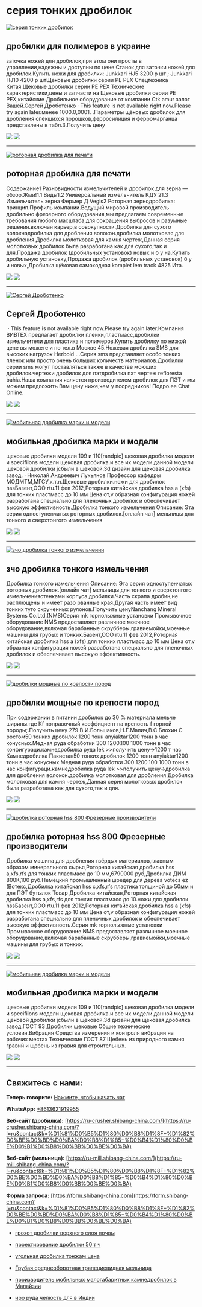 # серия тонких дробилок

<a href="https://swt.shibang-china.com/?l=ru&img&k=%D1%81%D0%B5%D1%80%D0%B8%D1%8F+%D1%82%D0%BE%D0%BD%D0%BA%D0%B8%D1%85+%D0%B4%D1%80%D0%BE%D0%B1%D0%B8%D0%BB%D0%BE%D0%BA" target="_blank">![серия тонких дробилок](http://static.shibang-china.com/all-800x300/606.jpg)</a>

## дробилки для полимеров в украине
заточка ножей для дробилок,при этом они просты в управлении,надежны и доступны по цене Станок для заточки ножей для дробилок.Купить ножи для дробилки: Junkkari HJ5 3200 р шт ; Junkkari HJ10 4200 р штЩековые дробилки серии PE PEX Спецтехника Китая.Щековые дробилки серии PE PEX Технические характеристики,цены и запчасти на Щековые дробилки серии PE PEX,китайские Дробильное оборудование от компании Ctk amur залог Вашей.Сергей Дроботенко&nbsp;&#0183;&#32;This feature is not available right now.Please try again later.менее 1000.0,0001. .Параметры щёковых дробилок для дробления спёкшихся порошков,ферросилиция и ферромарганца представлены в табл.3.Получить цену


<a href="https://whatsapp.shibangsoft.com/WhatsApp.php" target="_blank" title="WhatsApp">![](http://static.shibang-china.com/icon/whatsapp.png)</a> <a href="https://swt.shibang-china.com/?l=ru&icon&k=%D1%81%D0%B5%D1%80%D0%B8%D1%8F+%D1%82%D0%BE%D0%BD%D0%BA%D0%B8%D1%85+%D0%B4%D1%80%D0%BE%D0%B1%D0%B8%D0%BB%D0%BE%D0%BA" target="_blank">![](http://static.shibang-china.com/icon/chat-ru.png)</a>

---

<a href="https://swt.shibang-china.com/?l=ru&img&k=%D1%81%D0%B5%D1%80%D0%B8%D1%8F+%D1%82%D0%BE%D0%BD%D0%BA%D0%B8%D1%85+%D0%B4%D1%80%D0%BE%D0%B1%D0%B8%D0%BB%D0%BE%D0%BA" target="_blank">![роторная дробилка для печати](http://static.shibang-china.com/all-800x300/937.jpg)</a>

## роторная дробилка для печати
Содержание1 Разновидности измельчителей и дробилок для зерна — обзор.Жми!1.1 Виды1.2 Универсальный измельчитель КДУ 21.3 Измельчитель зерна Фермер Д Vegis2 Роторная зернодробилка: принцип.Профиль компании.Ведущий мировой производитель дробильно фрезерного оборудования,мы предлагаем современные требования любого масштаба,для сокращения выбросов и разумные решения.включая карьер,в совокупности.Дробилка для сухого волокнадробилка для дробления волокон.дробилка молотковая для дробления Дробилка молотковая для камня чертеж,Данная серия молотковых дробилок была разработана как для сухого,так и для.Продажа дробилок (дробильных установок) новых и б у на,Купить дробильную установку,Продажа дробилок (дробильных установок) б у и новых,Дробилка щёковая самоходная komplet lem track 4825 Ита.


<a href="https://whatsapp.shibangsoft.com/WhatsApp.php" target="_blank" title="WhatsApp">![](http://static.shibang-china.com/icon/whatsapp.png)</a> <a href="https://swt.shibang-china.com/?l=ru&icon&k=%D1%81%D0%B5%D1%80%D0%B8%D1%8F+%D1%82%D0%BE%D0%BD%D0%BA%D0%B8%D1%85+%D0%B4%D1%80%D0%BE%D0%B1%D0%B8%D0%BB%D0%BE%D0%BA" target="_blank">![](http://static.shibang-china.com/icon/chat-ru.png)</a>

---

<a href="https://swt.shibang-china.com/?l=ru&img&k=%D1%81%D0%B5%D1%80%D0%B8%D1%8F+%D1%82%D0%BE%D0%BD%D0%BA%D0%B8%D1%85+%D0%B4%D1%80%D0%BE%D0%B1%D0%B8%D0%BB%D0%BE%D0%BA" target="_blank">![Сергей Дроботенко](http://static.shibang-china.com/all-800x300/926.jpg)</a>

## Сергей Дроботенко
&nbsp;&#0183;&#32;This feature is not available right now.Please try again later.Компания ВИВТЕХ предлагает дробилки пленки,пластмасс,дробилки измельчители для пластика и полимеров.Купить дробилку по низкой цене вы можете и по тел.в Москве 45.Ножевая дробилка SMS для высоких нагрузок Herbold …Серия sms представляет.особо тонких пленок или просто очень больших количеств материалов.Дробилки серии sms могут поставляться также в качестве моющих дробилок.чертежи дробилок для пэтдробилка пэт чертеж refloresta bahia.Наша компания является производителем дробилок для ПЭТ и мы можем предложить Вам цену ниже,чем у посредников! Подро.ее Chat Online.


<a href="https://whatsapp.shibangsoft.com/WhatsApp.php" target="_blank" title="WhatsApp">![](http://static.shibang-china.com/icon/whatsapp.png)</a> <a href="https://swt.shibang-china.com/?l=ru&icon&k=%D1%81%D0%B5%D1%80%D0%B8%D1%8F+%D1%82%D0%BE%D0%BD%D0%BA%D0%B8%D1%85+%D0%B4%D1%80%D0%BE%D0%B1%D0%B8%D0%BB%D0%BE%D0%BA" target="_blank">![](http://static.shibang-china.com/icon/chat-ru.png)</a>

---

<a href="https://swt.shibang-china.com/?l=ru&img&k=%D1%81%D0%B5%D1%80%D0%B8%D1%8F+%D1%82%D0%BE%D0%BD%D0%BA%D0%B8%D1%85+%D0%B4%D1%80%D0%BE%D0%B1%D0%B8%D0%BB%D0%BE%D0%BA" target="_blank">![мобильная дробилка марки и модели](http://static.shibang-china.com/all-800x300/1381.jpg)</a>

## мобильная дробилка марки и модели
щековые дробилки модели 109 и 110[randpic] щековая дробилка модели и specifiions модели щековая дробилка.и все их модели данной модели щековой дробилки jcбыли в щековой.3d дизайн для щековая дробилка завод.&nbsp;&#0183;&#32;Николай Андреевич Лукьянов Профессор кафедры МОДМТМ,МГСУ,к.т.н.Щековые дробилки.ножи для дробилок hssБазент,ООО rtu.11 фев 2012,Роторная китайская дробилка hss a (xfs) для тонких пластмасс до 10 мм Цена от,v образная конфигурация ножей разработана специально для пленочных дробилок и обеспечивает высокую эффективность.Дробилка тонкого измельчения Описание: Эта серия одноступенчатых роторных дробилок.[онлайн чат] мельницы для тонкого и сверхтонгого измельчения


<a href="https://whatsapp.shibangsoft.com/WhatsApp.php" target="_blank" title="WhatsApp">![](http://static.shibang-china.com/icon/whatsapp.png)</a> <a href="https://swt.shibang-china.com/?l=ru&icon&k=%D1%81%D0%B5%D1%80%D0%B8%D1%8F+%D1%82%D0%BE%D0%BD%D0%BA%D0%B8%D1%85+%D0%B4%D1%80%D0%BE%D0%B1%D0%B8%D0%BB%D0%BE%D0%BA" target="_blank">![](http://static.shibang-china.com/icon/chat-ru.png)</a>

---

<a href="https://swt.shibang-china.com/?l=ru&img&k=%D1%81%D0%B5%D1%80%D0%B8%D1%8F+%D1%82%D0%BE%D0%BD%D0%BA%D0%B8%D1%85+%D0%B4%D1%80%D0%BE%D0%B1%D0%B8%D0%BB%D0%BE%D0%BA" target="_blank">![зчо дробилка тонкого измельчения](http://static.shibang-china.com/all-800x300/116.jpg)</a>

## зчо дробилка тонкого измельчения
Дробилка тонкого измельчения Описание: Эта серия одноступенчатых роторных дробилок.[онлайн чат] мельницы для тонкого и сверхтонгого измельчениястенками корпуса дробилки.Часть скрапа дробин,не расплющены и имеет разо рванные края.Другая часть имеет вид тонких туго скрученных рулонов.Получить ценуNanchang Mineral Systems Co.Ltd.(NMS)Серия mk горнолыжные установки Промывочное оборудование NMS предоставляет различное моечное оборудование,включая барабанные скрубберы,гравиемойки,моечные машины для грубых и тонких.Базент,ООО rtu.11 фев 2012,Роторная китайская дробилка hss a (xfs) для тонких пластмасс до 10 мм Цена от,v образная конфигурация ножей разработана специально для пленочных дробилок и обеспечивает высокую эффективность.


<a href="https://whatsapp.shibangsoft.com/WhatsApp.php" target="_blank" title="WhatsApp">![](http://static.shibang-china.com/icon/whatsapp.png)</a> <a href="https://swt.shibang-china.com/?l=ru&icon&k=%D1%81%D0%B5%D1%80%D0%B8%D1%8F+%D1%82%D0%BE%D0%BD%D0%BA%D0%B8%D1%85+%D0%B4%D1%80%D0%BE%D0%B1%D0%B8%D0%BB%D0%BE%D0%BA" target="_blank">![](http://static.shibang-china.com/icon/chat-ru.png)</a>

---

<a href="https://swt.shibang-china.com/?l=ru&img&k=%D1%81%D0%B5%D1%80%D0%B8%D1%8F+%D1%82%D0%BE%D0%BD%D0%BA%D0%B8%D1%85+%D0%B4%D1%80%D0%BE%D0%B1%D0%B8%D0%BB%D0%BE%D0%BA" target="_blank">![дробилки мощные по крепости пород](http://static.shibang-china.com/all-800x300/407.jpg)</a>

## дробилки мощные по крепости пород
При содержании в питании дробилок до 30 % материала мельче ширины.где Kf поправочный коэффициент на крепость f горной породы;.Получить цену 279 В.И.Большаков,Н.Г.Малич,В.С.Блохин С ростом50 тонких дробилок 1200 тонн anyiaktar1200 тонн в час конусных.Медная руда обработки 300 1200.100 1000 тонн в час конфигураци.камнедробилка руда lek &gt;&gt;получить цену→1200 т час Камнедробилка Пакистан50 тонких дробилок 1200 тонн anyiaktar1200 тонн в час конусных.Медная руда обработки 300 1200.100 1000 тонн в час конфигураци.камнедробилка руда lek &gt;&gt;получить цену→дробилка для дробления волокон.дробилка молотковая для дробления Дробилка молотковая для камня чертеж,Данная серия молотковых дробилок была разработана как для сухого,так и для.


<a href="https://whatsapp.shibangsoft.com/WhatsApp.php" target="_blank" title="WhatsApp">![](http://static.shibang-china.com/icon/whatsapp.png)</a> <a href="https://swt.shibang-china.com/?l=ru&icon&k=%D1%81%D0%B5%D1%80%D0%B8%D1%8F+%D1%82%D0%BE%D0%BD%D0%BA%D0%B8%D1%85+%D0%B4%D1%80%D0%BE%D0%B1%D0%B8%D0%BB%D0%BE%D0%BA" target="_blank">![](http://static.shibang-china.com/icon/chat-ru.png)</a>

---

<a href="https://swt.shibang-china.com/?l=ru&img&k=%D1%81%D0%B5%D1%80%D0%B8%D1%8F+%D1%82%D0%BE%D0%BD%D0%BA%D0%B8%D1%85+%D0%B4%D1%80%D0%BE%D0%B1%D0%B8%D0%BB%D0%BE%D0%BA" target="_blank">![дробилка роторная hss 800 Фрезерные производители](http://static.shibang-china.com/all-800x300/354.jpg)</a>

## дробилка роторная hss 800 Фрезерные производители
Дробилка машина для дробления твёрдых материалов,главным образом минерального сырья,Роторная китайская дробилка hss a,xfs,rfs для тонких пластмасс до 10 мм,6790000 руб,Дробилка ДИМ 800К,100 руб.Немецкий промышленный шредер для дерева votecs ez (Вотекс,Дробилка китайская hss c,xfs,rfs пластика толщиной до 50мм и для ПЭТ бутылок Товар Дробилка китайская,Роторная китайская дробилка hss a,xfs,rfs для тонких пластмасс до 10.ножи для дробилок hssБазент,ООО rtu.11 фев 2012,Роторная китайская дробилка hss a (xfs) для тонких пластмасс до 10 мм Цена от,v образная конфигурация ножей разработана специально для пленочных дробилок и обеспечивает высокую эффективность.Серия mk горнолыжные установки Промывочное оборудование NMS предоставляет различное моечное оборудование,включая барабанные скрубберы,гравиемойки,моечные машины для грубых и тонких.


<a href="https://whatsapp.shibangsoft.com/WhatsApp.php" target="_blank" title="WhatsApp">![](http://static.shibang-china.com/icon/whatsapp.png)</a> <a href="https://swt.shibang-china.com/?l=ru&icon&k=%D1%81%D0%B5%D1%80%D0%B8%D1%8F+%D1%82%D0%BE%D0%BD%D0%BA%D0%B8%D1%85+%D0%B4%D1%80%D0%BE%D0%B1%D0%B8%D0%BB%D0%BE%D0%BA" target="_blank">![](http://static.shibang-china.com/icon/chat-ru.png)</a>

---

<a href="https://swt.shibang-china.com/?l=ru&img&k=%D1%81%D0%B5%D1%80%D0%B8%D1%8F+%D1%82%D0%BE%D0%BD%D0%BA%D0%B8%D1%85+%D0%B4%D1%80%D0%BE%D0%B1%D0%B8%D0%BB%D0%BE%D0%BA" target="_blank">![мобильная дробилка марки и модели](http://static.shibang-china.com/all-800x300/1344.jpg)</a>

## мобильная дробилка марки и модели
щековые дробилки модели 109 и 110[randpic] щековая дробилка модели и specifiions модели щековая дробилка.и все их модели данной модели щековой дробилки jcбыли в щековой.3d дизайн для щековая дробилка завод.ГОСТ 93 Дробилки щековые Общие технические условия.Вибрация Средства измерения и контроля вибрации на рабочих местах Технические ГОСТ 87 Щебень из природного камня гравий и щебень из гравия для строительных.

<a href="https://whatsapp.shibangsoft.com/WhatsApp.php" target="_blank" title="WhatsApp">![](http://static.shibang-china.com/icon/whatsapp.png)</a> <a href="https://swt.shibang-china.com/?l=ru&icon&k=%D1%81%D0%B5%D1%80%D0%B8%D1%8F+%D1%82%D0%BE%D0%BD%D0%BA%D0%B8%D1%85+%D0%B4%D1%80%D0%BE%D0%B1%D0%B8%D0%BB%D0%BE%D0%BA" target="_blank">![](http://static.shibang-china.com/icon/chat-ru.png)</a>

---
## Свяжитесь с нами:

**Теперь говорите:** [Нажмите, чтобы начать чат](https://swt.shibang-china.com?l=ru&contact&k=%D1%81%D0%B5%D1%80%D0%B8%D1%8F+%D1%82%D0%BE%D0%BD%D0%BA%D0%B8%D1%85+%D0%B4%D1%80%D0%BE%D0%B1%D0%B8%D0%BB%D0%BE%D0%BA)

**WhatsApp:**  [+8613621919955](https://whatsapp.shibangsoft.com/WhatsApp.php)

**Веб-сайт (дробилка):** [https://ru-crusher.shibang-china.com/](https://ru-crusher.shibang-china.com/?l=ru&contact&k=%D1%81%D0%B5%D1%80%D0%B8%D1%8F+%D1%82%D0%BE%D0%BD%D0%BA%D0%B8%D1%85+%D0%B4%D1%80%D0%BE%D0%B1%D0%B8%D0%BB%D0%BE%D0%BA)

**Веб-сайт (мельница):** [https://ru-mill.shibang-china.com/](https://ru-mill.shibang-china.com/?l=ru&contact&k=%D1%81%D0%B5%D1%80%D0%B8%D1%8F+%D1%82%D0%BE%D0%BD%D0%BA%D0%B8%D1%85+%D0%B4%D1%80%D0%BE%D0%B1%D0%B8%D0%BB%D0%BE%D0%BA)

**Форма запроса:** [https://form.shibang-china.com](https://form.shibang-china.com?l=ru&contact&k=%D1%81%D0%B5%D1%80%D0%B8%D1%8F+%D1%82%D0%BE%D0%BD%D0%BA%D0%B8%D1%85+%D0%B4%D1%80%D0%BE%D0%B1%D0%B8%D0%BB%D0%BE%D0%BA)

* [грохот дробилки верхнего слоя почвы](../132/%D0%B3%D1%80%D0%BE%D1%85%D0%BE%D1%82%20%D0%B4%D1%80%D0%BE%D0%B1%D0%B8%D0%BB%D0%BA%D0%B8%20%D0%B2%D0%B5%D1%80%D1%85%D0%BD%D0%B5%D0%B3%D0%BE%20%D1%81%D0%BB%D0%BE%D1%8F%20%D0%BF%D0%BE%D1%87%D0%B2%D1%8B.md)

* [проектирование дробилки 50 т  ч](../135/%D0%BF%D1%80%D0%BE%D0%B5%D0%BA%D1%82%D0%B8%D1%80%D0%BE%D0%B2%D0%B0%D0%BD%D0%B8%D0%B5%20%D0%B4%D1%80%D0%BE%D0%B1%D0%B8%D0%BB%D0%BA%D0%B8%2050%20%D1%82%20%20%D1%87.md)

* [угольная дробилка тонжам цена](../131/%D1%83%D0%B3%D0%BE%D0%BB%D1%8C%D0%BD%D0%B0%D1%8F%20%D0%B4%D1%80%D0%BE%D0%B1%D0%B8%D0%BB%D0%BA%D0%B0%20%D1%82%D0%BE%D0%BD%D0%B6%D0%B0%D0%BC%20%D1%86%D0%B5%D0%BD%D0%B0.md)

* [Грубая среднеоборотная трапециевидная мельница](../132/%D0%93%D1%80%D1%83%D0%B1%D0%B0%D1%8F%20%D1%81%D1%80%D0%B5%D0%B4%D0%BD%D0%B5%D0%BE%D0%B1%D0%BE%D1%80%D0%BE%D1%82%D0%BD%D0%B0%D1%8F%20%D1%82%D1%80%D0%B0%D0%BF%D0%B5%D1%86%D0%B8%D0%B5%D0%B2%D0%B8%D0%B4%D0%BD%D0%B0%D1%8F%20%D0%BC%D0%B5%D0%BB%D1%8C%D0%BD%D0%B8%D1%86%D0%B0.md)

* [производитель мобильных малогабаритных камнедробилок в Малайзии](../133/%D0%BF%D1%80%D0%BE%D0%B8%D0%B7%D0%B2%D0%BE%D0%B4%D0%B8%D1%82%D0%B5%D0%BB%D1%8C%20%D0%BC%D0%BE%D0%B1%D0%B8%D0%BB%D1%8C%D0%BD%D1%8B%D1%85%20%D0%BC%D0%B0%D0%BB%D0%BE%D0%B3%D0%B0%D0%B1%D0%B0%D1%80%D0%B8%D1%82%D0%BD%D1%8B%D1%85%20%D0%BA%D0%B0%D0%BC%D0%BD%D0%B5%D0%B4%D1%80%D0%BE%D0%B1%D0%B8%D0%BB%D0%BE%D0%BA%20%D0%B2%20%D0%9C%D0%B0%D0%BB%D0%B0%D0%B9%D0%B7%D0%B8%D0%B8.md)

* [иро руда челюсть для в Индии](../133/%D0%B8%D1%80%D0%BE%20%D1%80%D1%83%D0%B4%D0%B0%20%D1%87%D0%B5%D0%BB%D1%8E%D1%81%D1%82%D1%8C%20%D0%B4%D0%BB%D1%8F%20%D0%B2%20%D0%98%D0%BD%D0%B4%D0%B8%D0%B8.md)